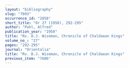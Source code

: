 ```yaml
---
layout: "bibliography"
slug: "7603"
occurrence_id: "2858"
short_title: "Or 27 (1958), 292-295"
author: "Pohl, Alfred"
publication_year: "1958"
title: "Rv. D.J. Wiseman, Chronicle of Chaldaean Kings"
volume_no_: "27"
pages: "292-295"
journal: "Orientalia"
title: "Rv. D.J. Wiseman, Chronicle of Chaldaean Kings"
previous_item: "7606"
---
```

